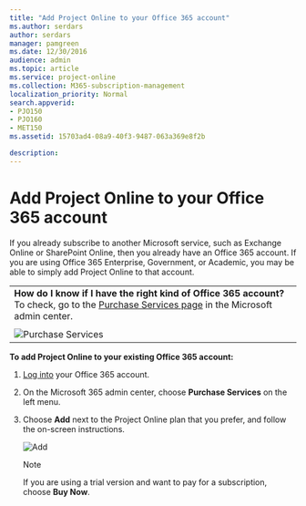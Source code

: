 ```yaml
---
title: "Add Project Online to your Office 365 account"
ms.author: serdars
author: serdars
manager: pamgreen
ms.date: 12/30/2016
audience: admin
ms.topic: article
ms.service: project-online
ms.collection: M365-subscription-management
localization_priority: Normal
search.appverid:
- PJO150
- PJO160
- MET150
ms.assetid: 15703ad4-08a9-40f3-9487-063a369e8f2b

description: 
---
```


# Add Project Online to your Office 365 account

  
If you already subscribe to another Microsoft service, such as Exchange Online or SharePoint Online, then you already have an Office 365 account. If you are using Office 365 Enterprise, Government, or Academic, you may be able to simply add Project Online to that account.
  
||
|:-----|
|**How do I know if I have the right kind of Office 365 account?** <br/> To check, go to the [Purchase Services page](https://go.microsoft.com/fwlink/p/?LinkID=402340) in the Microsoft admin center.  <br/> |||
|||
|![Purchase Services](media/6a43626d-916a-4bb7-816f-633770ded933.jpg)           <br/> |**If you see Project Online listed,** this means you can add it! Keep reading to learn more.  <br/> **If you don't see Project Online listed,** this could be because your account isn't Office 365 Enterprise, Government, or Academic. These are the only subscription levels that currently support Project Online.  <br/> |
  
 
 **To add Project Online to your existing Office 365 account:**
  
1. [Log into](https://portal.office.com) your Office 365 account. 
    
2. On the Microsoft 365 admin center, choose **Purchase Services** on the left menu. 
    
3. Choose **Add** next to the Project Online plan that you prefer, and follow the on-screen instructions. 
    
    ![Add](media/31f98738-ca32-4579-828d-8bdcbc2a953a.jpg)
  
    > [!NOTE]
    >  If you are using a trial version and want to pay for a subscription, choose **Buy Now**. 
  

